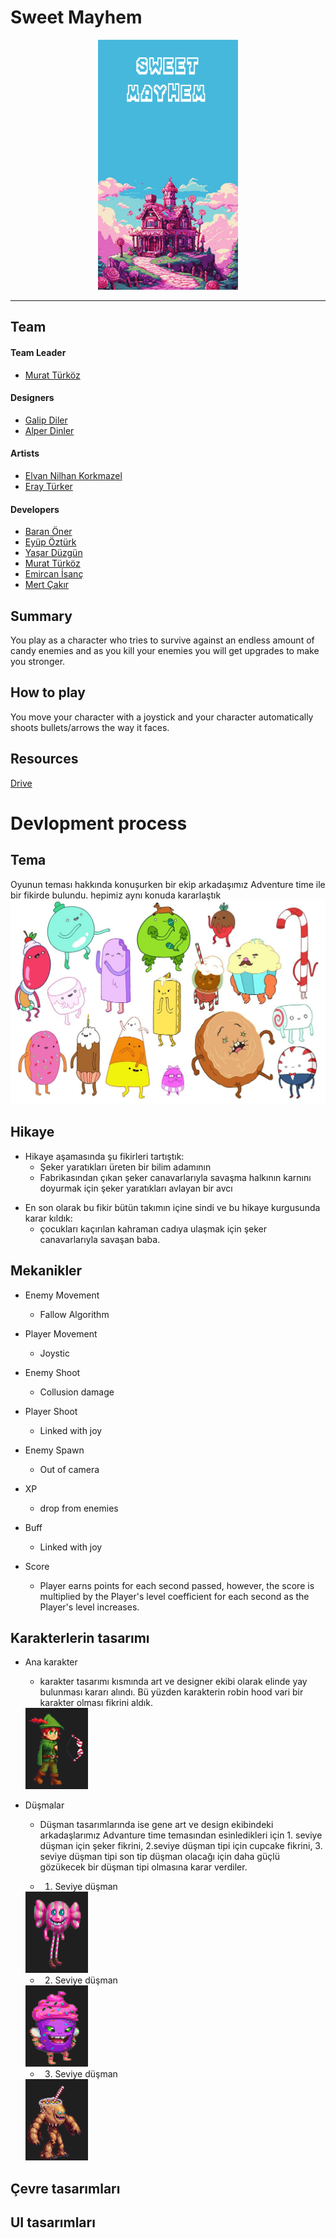 # Sweet Mayhem

<p align="center">
<img width="224" height="400" src="Readme images/sweet_mayhem.png">
</p>

---

## Team
#### Team Leader
* [Murat Türköz](https://www.linkedin.com/in/muratturkoz/)

#### Designers
* [Galip Diler](https://www.linkedin.com/in/galip-diler-01546b244/)
* [Alper Dinler](https://www.linkedin.com/in/alperdinler/)

#### Artists
* [Elvan Nilhan Korkmazel](https://www.linkedin.com/in/elvannilhankorkmazel/)
* [Eray Türker](https://www.linkedin.com/in/eray-türker-a731b8259/)

#### Developers
* [Baran Öner](https://www.linkedin.com/in/baran-öner-2a4a62157/)
* [Eyüp Öztürk](https://www.linkedin.com/in/eyupozturk04/)
* [Yaşar Düzgün]()
* [Murat Türköz](https://www.linkedin.com/in/muratturkoz/)
* [Emircan İsanç]()
* [Mert Çakır](https://www.linkedin.com/in/mert-cakir0)


## Summary
You play as a character who tries to survive against an endless amount of candy enemies and as you kill your enemies you will get upgrades to make you stronger.

## How to play
You move your character with a joystick and your character automatically shoots bullets/arrows the way it faces.

## Resources
[Drive](https://drive.google.com/drive/folders/1U0HxleN9pIbQaf0dj1RrxdRSQZVLE7zh?usp=sharing)

# Devlopment process

## Tema
Oyunun teması hakkında konuşurken bir ekip arkadaşımız Adventure time ile bir fikirde bulundu. hepimiz aynı konuda kararlaştık
<img src= "Readme images/teama.png">




## Hikaye
- Hikaye aşamasında şu fikirleri tartıştık: 
    * Şeker yaratıkları üreten bir bilim adamının 
    * Fabrikasından çıkan şeker canavarlarıyla savaşma
    halkının karnını doyurmak için şeker yaratıkları avlayan bir avcı

* En son olarak bu fikir bütün takımın içine sindi ve bu hikaye kurgusunda karar kıldık: 
    - çocukları kaçırılan kahraman cadıya ulaşmak için şeker canavarlarıyla savaşan baba.

## Mekanikler
- Enemy Movement
    * Fallow Algorithm

- Player Movement
    * Joystic

- Enemy Shoot
    * Collusion damage

- Player Shoot
    * Linked with joy

- Enemy Spawn
    * Out of camera

- XP
    * drop from enemies

- Buff
    * Linked with joy

- Score
    * Player earns points for each second passed, however, the score is multiplied by the Player's level coefficient for each second as the Player's level increases.

## Karakterlerin tasarımı
- Ana karakter

    * karakter tasarımı kısmında art ve designer ekibi olarak elinde yay bulunması kararı alındı. Bü yüzden karakterin robin hood vari bir karakter olması fikrini aldık.

    <img width="100" height="130" src="Readme images/Player.png">



- Düşmalar

    * Düşman tasarımlarında ise gene art ve design ekibindeki arkadaşlarımız Advanture time temasından esinledikleri için 1. seviye düşman için şeker fikrini, 2.seviye düşman tipi için cupcake fikrini, 3. seviye düşman tipi son tip düşman olacağı için daha güçlü gözükecek bir düşman tipi olmasına karar verdiler.

    * 1. Seviye düşman

    <img width="100" height="130" src="Readme images/enemy1.png">

    * 2. Seviye düşman

    <img width="100" height="130" src="Readme images/enemy2.png">

    * 3. Seviye düşman

    <img width="100" height="130" src="Readme images/enemy3.png">


## Çevre tasarımları
## UI tasarımları
